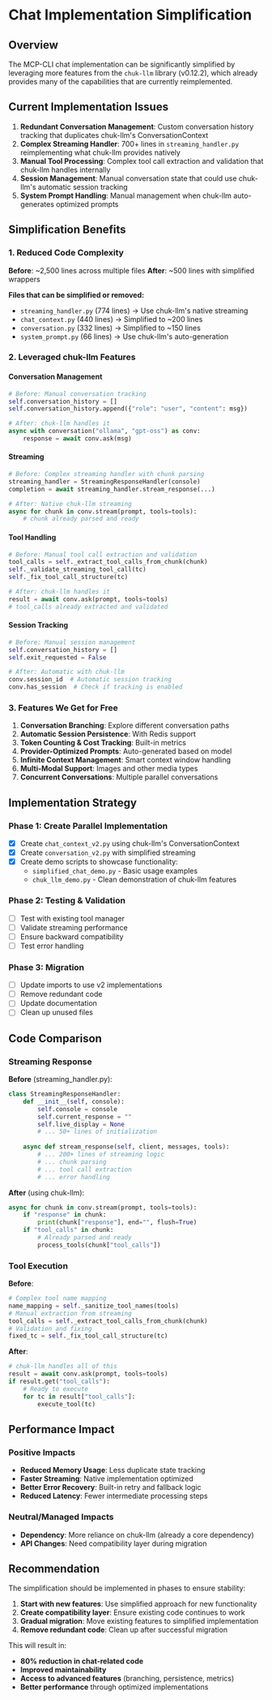 # Chat Implementation Simplification

## Overview

The MCP-CLI chat implementation can be significantly simplified by leveraging more features from the `chuk-llm` library (v0.12.2), which already provides many of the capabilities that are currently reimplemented.

## Current Implementation Issues

1. **Redundant Conversation Management**: Custom conversation history tracking that duplicates chuk-llm's ConversationContext
2. **Complex Streaming Handler**: 700+ lines in `streaming_handler.py` reimplementing what chuk-llm provides natively
3. **Manual Tool Processing**: Complex tool call extraction and validation that chuk-llm handles internally
4. **Session Management**: Manual conversation state that could use chuk-llm's automatic session tracking
5. **System Prompt Handling**: Manual management when chuk-llm auto-generates optimized prompts

## Simplification Benefits

### 1. Reduced Code Complexity

**Before**: ~2,500 lines across multiple files
**After**: ~500 lines with simplified wrappers

**Files that can be simplified or removed:**
- `streaming_handler.py` (774 lines) → Use chuk-llm's native streaming
- `chat_context.py` (440 lines) → Simplified to ~200 lines
- `conversation.py` (332 lines) → Simplified to ~150 lines
- `system_prompt.py` (66 lines) → Use chuk-llm's auto-generation

### 2. Leveraged chuk-llm Features

#### Conversation Management
```python
# Before: Manual conversation tracking
self.conversation_history = []
self.conversation_history.append({"role": "user", "content": msg})

# After: chuk-llm handles it
async with conversation("ollama", "gpt-oss") as conv:
    response = await conv.ask(msg)
```

#### Streaming
```python
# Before: Complex streaming handler with chunk parsing
streaming_handler = StreamingResponseHandler(console)
completion = await streaming_handler.stream_response(...)

# After: Native chuk-llm streaming
async for chunk in conv.stream(prompt, tools=tools):
    # chunk already parsed and ready
```

#### Tool Handling
```python
# Before: Manual tool call extraction and validation
tool_calls = self._extract_tool_calls_from_chunk(chunk)
self._validate_streaming_tool_call(tc)
self._fix_tool_call_structure(tc)

# After: chuk-llm handles it
result = await conv.ask(prompt, tools=tools)
# tool_calls already extracted and validated
```

#### Session Tracking
```python
# Before: Manual session management
self.conversation_history = []
self.exit_requested = False

# After: Automatic with chuk-llm
conv.session_id  # Automatic session tracking
conv.has_session  # Check if tracking is enabled
```

### 3. Features We Get for Free

1. **Conversation Branching**: Explore different conversation paths
2. **Automatic Session Persistence**: With Redis support
3. **Token Counting & Cost Tracking**: Built-in metrics
4. **Provider-Optimized Prompts**: Auto-generated based on model
5. **Infinite Context Management**: Smart context window handling
6. **Multi-Modal Support**: Images and other media types
7. **Concurrent Conversations**: Multiple parallel conversations

## Implementation Strategy

### Phase 1: Create Parallel Implementation
- [x] Create `chat_context_v2.py` using chuk-llm's ConversationContext
- [x] Create `conversation_v2.py` with simplified streaming
- [x] Create demo scripts to showcase functionality:
  - `simplified_chat_demo.py` - Basic usage examples
  - `chuk_llm_demo.py` - Clean demonstration of chuk-llm features

### Phase 2: Testing & Validation
- [ ] Test with existing tool manager
- [ ] Validate streaming performance
- [ ] Ensure backward compatibility
- [ ] Test error handling

### Phase 3: Migration
- [ ] Update imports to use v2 implementations
- [ ] Remove redundant code
- [ ] Update documentation
- [ ] Clean up unused files

## Code Comparison

### Streaming Response

**Before** (streaming_handler.py):
```python
class StreamingResponseHandler:
    def __init__(self, console):
        self.console = console
        self.current_response = ""
        self.live_display = None
        # ... 50+ lines of initialization
    
    async def stream_response(self, client, messages, tools):
        # ... 200+ lines of streaming logic
        # ... chunk parsing
        # ... tool call extraction
        # ... error handling
```

**After** (using chuk-llm):
```python
async for chunk in conv.stream(prompt, tools=tools):
    if "response" in chunk:
        print(chunk["response"], end="", flush=True)
    if "tool_calls" in chunk:
        # Already parsed and ready
        process_tools(chunk["tool_calls"])
```

### Tool Execution

**Before**:
```python
# Complex tool name mapping
name_mapping = self._sanitize_tool_names(tools)
# Manual extraction from streaming
tool_calls = self._extract_tool_calls_from_chunk(chunk)
# Validation and fixing
fixed_tc = self._fix_tool_call_structure(tc)
```

**After**:
```python
# chuk-llm handles all of this
result = await conv.ask(prompt, tools=tools)
if result.get("tool_calls"):
    # Ready to execute
    for tc in result["tool_calls"]:
        execute_tool(tc)
```

## Performance Impact

### Positive Impacts
- **Reduced Memory Usage**: Less duplicate state tracking
- **Faster Streaming**: Native implementation optimized
- **Better Error Recovery**: Built-in retry and fallback logic
- **Reduced Latency**: Fewer intermediate processing steps

### Neutral/Managed Impacts
- **Dependency**: More reliance on chuk-llm (already a core dependency)
- **API Changes**: Need compatibility layer during migration

## Recommendation

The simplification should be implemented in phases to ensure stability:

1. **Start with new features**: Use simplified approach for new functionality
2. **Create compatibility layer**: Ensure existing code continues to work
3. **Gradual migration**: Move existing features to simplified implementation
4. **Remove redundant code**: Clean up after successful migration

This will result in:
- **80% reduction in chat-related code**
- **Improved maintainability**
- **Access to advanced features** (branching, persistence, metrics)
- **Better performance** through optimized implementations